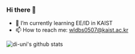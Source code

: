 ### Hi there 👋


- 🌱 I’m currently learning EE/ID in KAIST
- 📫 How to reach me: wldbs0507@kaist.ac.kr

<!--
**di-uni/di-uni** is a ✨ _special_ ✨ repository because its `README.md` (this file) appears on your GitHub profile.

Here are some ideas to get you started:

- 🔭 I’m currently working on ...
- 👯 I’m looking to collaborate on ...
- 🤔 I’m looking for help with ...
- 💬 Ask me about ...
- 😄 Pronouns: ...
- ⚡ Fun fact: ...
-->

![di-uni's github stats](https://github-readme-stats.vercel.app/api?username=di-uni&show_icons=true)
